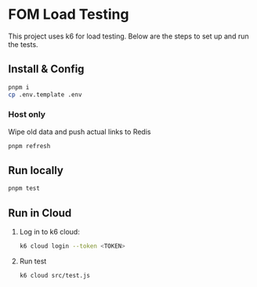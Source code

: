 # FOM Load Testing

This project uses k6 for load testing. Below are the steps to set up and run the tests.

## Install & Config

```sh
pnpm i
cp .env.template .env
```

### Host only

Wipe old data and push actual links to Redis

```sh
pnpm refresh
```

## Run locally

```sh
pnpm test
```

## Run in Cloud

1. Log in to k6 cloud:

   ```sh
   k6 cloud login --token <TOKEN>
   ```

2. Run test
   ```sh
   k6 cloud src/test.js
   ```